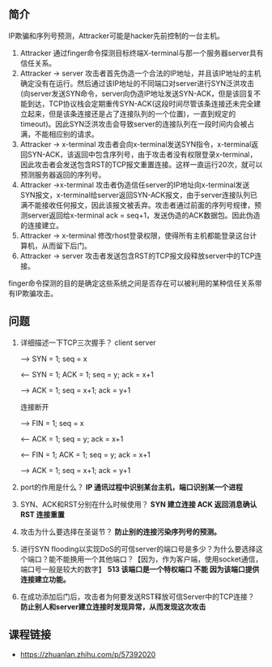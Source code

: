 ## 简介
IP欺骗和序列号预测，Attracker可能是hacker先前控制的一台主机。
1. Attracker 通过finger命令探测目标终端X-terminal与那一个服务器server具有信任关系。 
2. Attracker -> server 攻击者首先伪造一个合法的IP地址，并且该IP地址的主机确定没有在运行。然后通过该IP地址的不同端口对server进行SYN泛洪攻击(向server发送SYN命令，server向伪造IP地址发送SYN-ACK，但是该回复不能到达，TCP协议栈会定期重传SYN-ACK(这段时间尽管该条连接还未完全建立起来，但是该条连接还是占了连接队列的一个位置)，一直到规定的timeout)。因此SYN泛洪攻击会导致server的连接队列在一段时间内会被占满，不能相应别的请求。
3. Attracker -> x-terminal 攻击者会向x-terminal发送SYN指令，x-terminal返回SYN-ACK，该返回中包含序列号，由于攻击者没有权限登录x-terminal，因此攻击者会发送包含RST的TCP报文重置连接。这样一直运行20次，就可以预测服务器返回的序列号。
4. Attracker ->x-terminal 攻击者伪造信任server的IP地址向x-terminal发送SYN报文，x-terminal给server返回SYN-ACK报文，由于server连接队列已满不能接收任何报文，因此该报文被丢弃。攻击者通过前面的序列号规律，预测server返回给x-terminal ack = seq+1，发送伪造的ACK数据包。因此伪造的连接建立。
5. Attracker -> x-terminal 修改rhost登录权限，使得所有主机都能登录这台计算机，从而留下后门。
6. Attracker -> server 攻击者发送包含RST的TCP报文段释放server中的TCP连接。

finger命令探测的目的是确定这些系统之间是否存在可以被利用的某种信任关系带有IP欺骗攻击。




## 问题
1. 详细描述一下TCP三次握手？
    client      server
                                                                                                                                                                                                                        
    --> SYN = 1; seq = x
    
    <-- SYN = 1; ACK = 1; seq = y; ack = x+1
    
    --> ACK = 1; seq = x+1; ack = y+1
    
    连接断开
    
    --> FIN = 1; seq = x
    
    <-- ACK = 1; seq = y; ack = x+1
    
    <-- FIN = 1; ACK = 1; seq = y; ack = x+1
    
    --> ACK = 1; seq = x+1; ack = y+1  


2. port的作用是什么？
**IP 通讯过程中识别某台主机，端口识别某一个进程**

3. SYN、ACK和RST分别在什么时候使用？
**SYN 建立连接
ACK 返回消息确认
RST 连接重置**

4. 攻击为什么要选择在圣诞节？
**防止别的连接污染序列号的预测。**

5. 进行SYN flooding以实现DoS的可信server的端口号是多少？为什么要选择这个端口？能不能换用一个其他端口？【因为，作为客户端，使用socket通信，端口号一般是较大的数字】
**513 该端口是一个特权端口 不能 因为该端口提供连接建立功能。**

6. 在成功添加后门后，攻击者为何要发送RST释放可信Server中的TCP连接？
**防止别人和server建立连接时发现异常，从而发现这次攻击**

## 课程链接

* https://zhuanlan.zhihu.com/p/57392020
